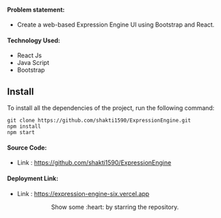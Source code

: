 #### Problem statement:
 - Create a web-based Expression Engine UI using Bootstrap and React.

#### Technology Used:
 - React Js
 - Java Script
 - Bootstrap



 ## Install

To install all the dependencies of the project, run the following command:

    git clone https://github.com/shakti1590/ExpressionEngine.git
    npm install
    npm start


#### Source Code:
 - Link : https://github.com/shakti1590/ExpressionEngine


#### Deployment Link:
 - Link : https://expression-engine-six.vercel.app


<p align="center">
  Show some :heart: by starring the repository.
</p>

